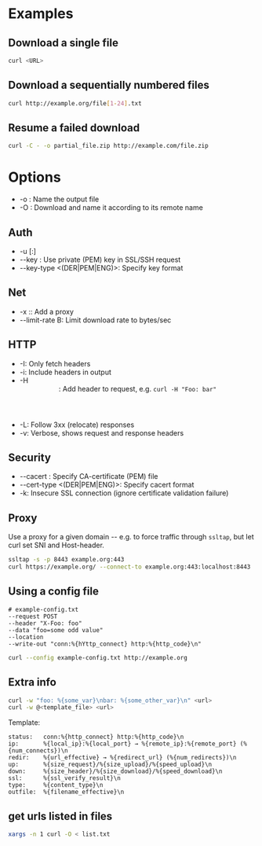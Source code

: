 # Examples

## Download a single file

```bash
curl <URL>
```

## Download a sequentially numbered files

```bash
curl http://example.org/file[1-24].txt
```

## Resume a failed download

```bash
curl -C - -o partial_file.zip http://example.com/file.zip
```

# Options

* -o <name>: Name the output file
* -O <remote>: Download <remote> and name it according to its remote name


## Auth

* -u <username>[:<password>]
* --key <file>: Use private (PEM) key in SSL/SSH request
* --key-type <(DER|PEM|ENG)>: Specify key format

## Net

* -x <host>:<port>: Add a proxy
* --limit-rate <num>B: Limit download rate to <num> bytes/sec


## HTTP

* -I: Only fetch headers
* -i: Include headers in output
* -H <header>: Add header to request, e.g. `curl -H "Foo: bar"`
* -L: Follow 3xx (relocate) responses
* -v: Verbose, shows request and response headers


## Security

* --cacert <file>: Specify CA-certificate (PEM) file
* --cert-type <(DER|PEM|ENG)>: Specify cacert format
* -k: Insecure SSL connection (ignore certificate validation failure)


## Proxy

Use a proxy for a given domain -- e.g. to force traffic through `ssltap`, but
let curl set SNI and Host-header.

```bash
ssltap -s -p 8443 example.org:443
curl https://example.org/ --connect-to example.org:443:localhost:8443
```


## Using a config file

```
# example-config.txt
--request POST
--header "X-Foo: foo"
--data "foo=some odd value"
--location
--write-out "conn:%{hYttp_connect} http:%{http_code}\n"
```

```bash
curl --config example-config.txt http://example.org
```


## Extra info

```bash
curl -w "foo: %{some_var}\nbar: %{some_other_var}\n" <url>
curl -w @<template_file> <url>
```

Template:

```
status:   conn:%{http_connect} http:%{http_code}\n
ip:       %{local_ip}:%{local_port} → %{remote_ip}:%{remote_port} (%{num_connects})\n
redir:    %{url_effective} → %{redirect_url} (%{num_redirects})\n
up:       %{size_request}/%{size_upload}/%{speed_upload}\n
down:     %{size_header}/%{size_download}/%{speed_download}\n
ssl:      %{ssl_verify_result}\n
type:     %{content_type}\n
outfile:  %{filename_effective}\n
```

## get urls listed in files

```bash
xargs -n 1 curl -O < list.txt
```
